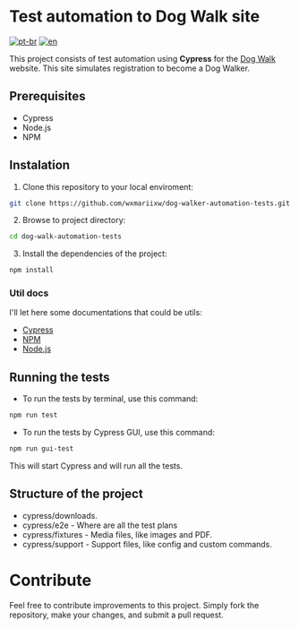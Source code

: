 # Test automation to Dog Walk site
[![pt-br](https://img.shields.io/badge/lang-pt--br-green.svg)](https://github.com/wxmariixw/dog-walker-automation-tests/blob/main/README.md)
[![en](https://img.shields.io/badge/lang-en-red.svg)](https://github.com/wxmariixw/dog-walker-automation-tests/blob/main/README.en.md)

This project consists of test automation using **Cypress** for the [Dog Walk](https://walkdog.vercel.app/) website. This site simulates registration to become a Dog Walker.

## Prerequisites
- Cypress
- Node.js
- NPM

## Instalation
1. Clone this repository to your local enviroment:
``` bash
git clone https://github.com/wxmariixw/dog-walker-automation-tests.git
```
2. Browse to project directory:
```bash
cd dog-walk-automation-tests
```
3. Install the dependencies of the project:
```bash
npm install
```

### Util docs
I'll let here some documentations that could be utils:
- [Cypress](https://www.cypress.io/)
- [NPM](https://www.npmjs.com/)
- [Node.js](https://nodejs.org/en)

## Running the tests
- To run the tests by terminal, use this command:
```bash
npm run test
```
- To run the tests by Cypress GUI, use this command:
```bash
npm run gui-test
```
This will start Cypress and will run all the tests.

## Structure of the project
- cypress/downloads.
- cypress/e2e - Where are all the test plans
- cypress/fixtures - Media files, like images and PDF.
- cypress/support - Support files, like config and custom commands.

# Contribute
Feel free to contribute improvements to this project. Simply fork the repository, make your changes, and submit a pull request.
